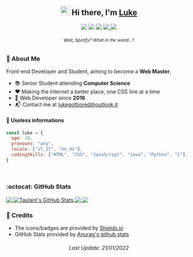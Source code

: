 <h2 align="center"><img src="https://media.giphy.com/media/hvRJCLFzcasrR4ia7z/giphy.gif" width="25px"> Hi there, I'm <a href="https://lukegotbored.ml">Luke</a></h2>
<p align="center">
    <a href="#"><img src="https://img.shields.io/badge/LinkedIn-0077B5?style=for-the-badge&logo=linkedin&logoColor=white"></a>
    <a href="https://t.me/lukethewuke"><img src="https://img.shields.io/badge/Telegram-2CA5E0?style=for-the-badge&logo=telegram&logoColor=white" href=""></a> 
    <a href="https://discord.com/users/305771483865546752"><img src="https://img.shields.io/badge/Discord-7289DA?style=for-the-badge&logo=discord&logoColor=white"></a> 
    <a href="https://lukegotbored.ml"><img src="https://img.shields.io/badge/website-000000?style=for-the-badge&logo=About.me&logoColor=white"> 
    <a href="https://open.spotify.com/track/4cOdK2wGLETKBW3PvgPWqT"><img src="https://img.shields.io/badge/Spotify-1ED760?&style=for-the-badge&logo=spotify&logoColor=white"></a>
</p>
<h6 align="center"><sup>Wait, Spotify? What in the world...?</sup></h6>

### 🔎 About Me
Front-end Developer and Student, aiming to become a **Web Master**, 
- 📚 Senior Student attending **Computer Science**
- ❤️ Making the Internet a better place, one CSS line at a time 
- 🌱 Web Developer since **2016**
- 📬 Contact me at lukegotbored@outlook.it
   
#### 📃 Useless informations
```javascript
const luke = {
  age: 18,
  pronouns: "any", 
  locale: ["it_It", "en_Us"],
  codingSkills: ["HTML", "CSS", "JavaScript", "Java", "Python", "C"],  // Yes, C
}
```  
<br>
  
### :octocat: GitHub Stats
<a href="https://github.com/lukegotbored">
  <img align="center" src="https://github-readme-stats.vercel.app/api/top-langs/?username=lukegotbored&hide=tex&title_color=ffffff&text_color=c9cacc&icon_color=blueviolet&bg_color=1d1f21&langs_count=3" />
</a>
<a href="https://github.com/lukegotbored">
  <img align="center" src="https://github-readme-stats.vercel.app/api?username=lukegotbored&show_icons=true&line_height=27&count_private=true&title_color=ffffff&text_color=c9cacc&icon_color=blueviolet&bg_color=1d1f21" alt="Taulant's GitHub Stats" />
</a>

<a href="https://github.com/lukegotbored/Party">
  <img align="center" src="https://github-readme-stats.vercel.app/api/pin/?username=lukegotbored&repo=Party&title_color=ffffff&text_color=c9cacc&icon_color=blueviolet&bg_color=1d1f21" />
</a>


<a href="https://github.com/lukegotbored/taulantxhakli.github.io">
  <img align="center" src="https://github-readme-stats.vercel.app/api/pin/?username=lukegotbored&repo=focus&title_color=ffffff&text_color=c9cacc&icon_color=blueviolet&bg_color=1d1f21" />
</a>  

<br>
  
### 🔗 Credits
- The icons/badges are provided by [Shields.io](https://shields.io/)
- GitHub Stats provided by [Anurag's github stats](https://github.com/anuraghazra/github-readme-stats)

<h6 align="center">
Last Update:
21/01/2022
</h6>
